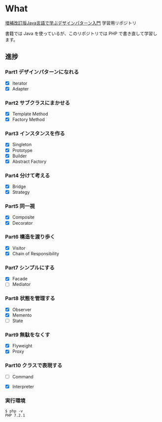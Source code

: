 # What

[増補改訂版Java言語で学ぶデザインパターン入門](https://booklog.jp/item/1/4797327030) 学習用リポジトリ

書籍では Java を使っているが、このリポジトリでは PHP で書き直して学習します。

## 進捗
### Part1 デザインパターンになれる
- [x] Iterator
- [x] Adapter

### Part2 サブクラスにまかせる
- [x] Template Method
- [x] Factory Method

### Part3 インスタンスを作る
- [x] Singleton
- [x] Prototype
- [x] Builder
- [x] Abstract Factory

### Part4 分けて考える
- [x] Bridge
- [x] Strategy

### Part5 同一視
- [x] Composite
- [x] Decorator

### Part6 構造を渡り歩く
- [x] Visitor
- [x] Chain of Responsibility

### Part7 シンプルにする
- [x] Facade
- [ ] Mediator

### Part8 状態を管理する
- [x] Observer
- [x] Memento
- [ ] State

### Part9 無駄をなくす
- [x] Flyweight
- [x] Proxy

### Part10 クラスで表現する
- [ ] Command
- [x] Interpreter


### 実行環境
```
$ php -v
PHP 7.2.1
```
